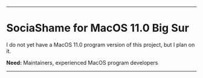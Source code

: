 
***

# SociaShame for MacOS 11.0 Big Sur

I do not yet have a MacOS 11.0 program version of this project, but I plan on it.

**Need:** Maintainers, experienced MacOS program developers

***
